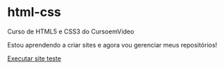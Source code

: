 # html-css
 Curso de HTML5 e CSS3 do CursoemVideo

 Estou aprendendo a criar sites e agora vou gerenciar meus repositórios!

 <a href= "https://mariaeduarda-cat.github.io/html-css/exercicios/site-teste/index.html"> Executar site teste</a>
